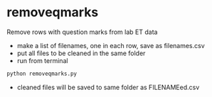 # removeqmarks
Remove rows with question marks from lab ET data
 * make a list of filenames, one in each row, save as filenames.csv
 * put all files to be cleaned in the same folder
 * run from terminal 
 ```py
 python removeqmarks.py 
 ```
 * cleaned files will be saved to same folder as FILENAMEed.csv